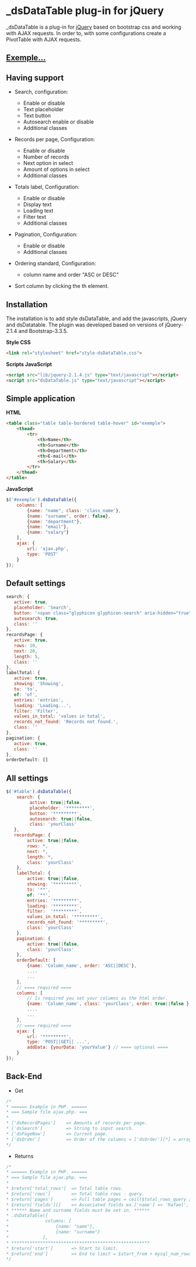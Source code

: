 # _dsDataTable plug-in for jQuery

_dsDataTable is a plug-in for [jQuery](//jquery.com) based on bootstrap css and working with AJAX requests. In order to, with some configurations create a PivotTable with AJAX requests.

## [Exemple...](http://rafapegorari.github.io/jQuery_dsDataTable/)

## Having support

* Search, configuration:
  * Enable or disable
  * Text placeholder
  * Text button
  * Autosearch enable or disable
  * Additional classes
  
* Records per page, Configuration:
  * Enable or disable
  * Number of records
  * Next option in select
  * Amount of options in select
  * Additional classes
  
* Totals label, Configuration:
  * Enable or disable
  * Display text
  * Loading text
  * Filter text
  * Additional classes
  
* Pagination, Configuration:
  * Enable or disable
  * Additional classes
  
* Ordering standard, Configuration:
  * column name and order "ASC or DESC"
  
* Sort column by clicking the th element.

## Installation
The installation is to add style dsDataTable, and add the javascripts, jQuery and dsDatatable.
The plugin was developed based on versions of jQuery-2.1.4 and Bootstrap-3.3.5.

**Style CSS**
```html
<link rel="stylesheet" href="style-dsDataTable.css">
```

**Scripts JavaScript**
```html
<script src="lib/jquery-2.1.4.js" type="text/javascript"></script>
<script src="dsDataTable.js" type="text/javascript"></script>
```

## Simple application

**HTML**
```html
<table class="table table-bordered table-hover" id="exemple">
    <thead>
        <tr>
            <th>Name</th>
            <th>Surname</th>
            <th>Department</th>
            <th>E-mail</th>
            <th>Salary</th>
        </tr>
    </thead>
</table>
```

**JavaScript**
```javascript
$('#exemple').dsDataTable({
    columns: [
        {name: "name", class: 'class_name'},
        {name: "surname", order: false},
        {name: "department"},
        {name: "email"},
        {name: "salary"}
    ],
    ajax: {
        url: 'ajax.php',
        type: 'POST'
    }
});
```

## Default settings

```javascript
search: {
   active: true,
   placeholder: 'Search',
   button: '<span class="glyphicon glyphicon-search" aria-hidden="true"></span>',
   autosearch: true,
   class: ''
},
recordsPage: {
   active: true,
   rows: 10,
   next: 20,
   length: 5,
   class: ''
},
labelTotal: {
   active: true,
   showing: 'Showing',
   to: 'to',
   of: 'of',
   entries: 'entries',
   loading: 'Loading...',
   filter: 'Filter',
   values_in_total: 'values in total',
   records_not_found: 'Records not found.',
   class: ''
},
pagination: {
   active: true,
   class: ''
},
orderDefault: []
```

## All settings 

```javascript
$('#table').dsDataTable({
    search: {
         active: true||false,
         placeholder: '*********',
         button: '*********',
         autosearch: true||false,
         class: 'yourClass'
   },
   recordsPage: {
        active: true||false,
        rows: *,
        next: *,
        length: *,
        class: 'yourClass'
    },
    labelTotal: {
        active: true||false,
        showing: '*********',
        to: '**',
        of: '**',
        entries: '*********',
        loading: '*********',
        filter:  '*********',
        values_in_total: '*********',
        records_not_found: '*********',
        class: 'yourClass'
    },
    pagination: {
        active: true||false,
        class: 'yourClass'
    },
    orderDefault: [
        {name: 'Column_name', order: 'ASC||DESC'},
        .... 
        ...
    ],
    // ==== required ====
    columns: [
        // Is required you set your columns as the html order.
        {name: 'Column_name', class: 'yourClass', order: true||false }
        ....
        ...
    ],
    // ==== required ====
    ajax: {
        url: '*********',
        type: 'POST||GET|| ...',
        addData: {yourData: 'yourValue'} // ==== optional ====
    }
});
```

## Back-End

* Get
```php
/* 
* ====== Example in PHP. ======
* === Sample file ajax.php. ===
*
* ['dsRecordPages']    => Amounts of records per page.
* ['dsSearch']         => String to input search.
* ['dsPageNow']        => Current page.
* ['dsOrder']          => Order of the columns = ['dsOrder'][*] = array("name" => "nameColumn", "order" => "ASC||DESC").
*/
```

* Returns
```php
/* 
* ====== Example in PHP. ======
* === Sample file ajax.php. ===
* 
* $return['total_rows']  => Total table rows.
* $return['rows']        => Total table rows - query.
* $return['pages']       => Full table pages = ceil($total_rows_query / $_POST['dsRecordPages']).
* $return['fields'][]    => Associated fields ex.['name'] => 'Rafael', ['surname'] => 'Pegorari'. 
* ****** Name and surname fields must be set in. ******
* .dsDataTable({
*              columns: [
*                  {name: "name"},
*                  {name: "surname"}
*             ],
* *****************************************************
* $return['start']       => Start to limit.
* $return['end']         => End to limit = $start_from + mysql_num_rows($sql).
*/
```
